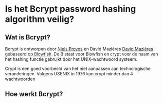 # Is het Bcrypt password hashing algorithm veilig?

## Wat is Bcrypt?
Bcrypt is ontworpen door [Niels Provos](https://twitter.com/NielsProvos) en David Mazières [David Mazières](https://twitter.com/dmazieres)
gebaseerd op [Blowfish](https://en.wikipedia.org/wiki/Blowfish_(cipher)). De B staat voor Blowfish en crypt voor de naam van het hashing functie gebruikt door het UNIX-wachtwoord systeem.

Crypt is een goed voorbeeld van het niet aanpassen aan technologische veranderingen.
Volgens USENIX in 1976 kon crypt minder dan 4 wachtwoorden

## Hoe werkt Bcrypt?